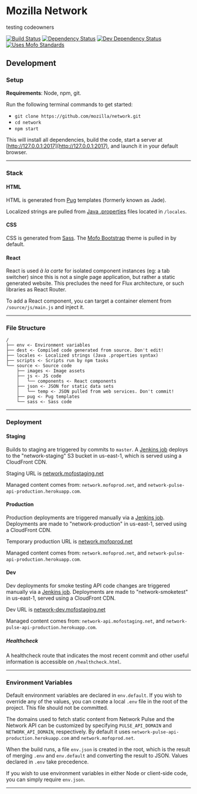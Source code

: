 # Mozilla Network

testing codeowners

[![Build Status](https://travis-ci.org/mozilla/network.svg?branch=master)](https://travis-ci.org/mozilla/network)
[![Dependency Status](https://david-dm.org/mozilla/network.svg)](https://david-dm.org/mozilla/network)
[![Dev Dependency Status](https://david-dm.org/mozilla/network/dev-status.svg)](https://david-dm.org/mozilla/network/?type=dev)
[![Uses Mofo Standards](https://MozillaFoundation.github.io/mofo-standards/badge.svg)](https://github.com/MozillaFoundation/mofo-standards)

## Development

### Setup

**Requirements**: Node, npm, git.

Run the following terminal commands to get started:

- `git clone https://github.com/mozilla/network.git`
- `cd network`
- `npm start`

This will install all dependencies, build the code, start a server at [http://127.0.0.1:2017](http://127.0.0.1:2017), and launch it in your default browser.

---

### Stack

#### HTML

HTML is generated from [Pug](https://pugjs.org) templates (formerly known as Jade).

Localized strings are pulled from [Java .properties](https://en.wikipedia.org/wiki/.properties) files located in `/locales`.

#### CSS

CSS is generated from [Sass](http://sass-lang.com/). The [Mofo Bootstrap](https://github.com/mozilla/mofo-bootstrap) theme is pulled in by default.

#### React

React is used *à la carte* for isolated component instances (eg: a tab switcher) since this is not a single page application, but rather a static generated website. This precludes the need for Flux architecture, or such libraries as React Router.

To add a React component, you can target a container element from `/source/js/main.js` and inject it.

---

### File Structure

```
/
├── env <- Environment variables
├── dest <- Compiled code generated from source. Don't edit!
├── locales <- Localized strings (Java .properties syntax)
├── scripts <- Scripts run by npm tasks
└── source <- Source code
    ├── images <- Image assets
    ├── js <- JS code
    │   └── components <- React components
    ├── json <- JSON for static data sets
    │   └── temp <- JSON pulled from web services. Don't commit!
    ├── pug <- Pug templates
    └── sass <- Sass code
```

---

### Deployment

#### Staging

Builds to staging are triggered by commits to `master`. A [Jenkins job](https://jenkins.mofoprod.net/view/STAGING/job/Network%20(staging)/) deploys to the "network-staging" S3 bucket in us-east-1, which is served using a CloudFront CDN.

Staging URL is [network.mofostaging.net](https://network.mofostaging.net)

Managed content comes from: `network.mofoprod.net`, and `network-pulse-api-production.herokuapp.com`.

#### Production

Production deployments are triggered manually via a [Jenkins job](https://jenkins.mofoprod.net/view/STAGING/job/Network%20(production)/). Deployments are made to "network-production" in us-east-1, served using a CloudFront CDN.

Temporary production URL is [network.mofoprod.net](https://network.mofoprod.net)

Managed content comes from: `network.mofoprod.net`, and `network-pulse-api-production.herokuapp.com`.

#### Dev

Dev deployments for smoke testing API code changes are triggered manually via a [Jenkins job](https://jenkins.mofoprod.net/view/STAGING/job/Network%20(dev)/). Deployments are made to "network-smoketest" in us-east-1, served using a CloudFront CDN.

Dev URL is [network-dev.mofostaging.net](https://network-dev.mofostaging.net)

Managed content comes from: `network-api.mofostaging.net`, and `network-pulse-api-production.herokuapp.com`.

##### Healthcheck

A healthcheck route that indicates the most recent commit and other useful information is accessible on `/healthcheck.html`.

---

### Environment Variables

Default environment variables are declared in `env.default`. If you wish to override any of the values, you can create a local `.env` file in the root of the project. This file should not be committed.

The domains used to fetch static content from Network Pulse and the Network API can be customized by specifying `PULSE_API_DOMAIN` and `NETWORK_API_DOMAIN`, respectively. By default it uses `network-pulse-api-production.herokuapp.com` and `network.mofoprod.net`.

When the build runs, a file `env.json` is created in the root, which is the result of merging `.env` and `env.default` and converting the result to JSON. Values declared in `.env` take precedence.

If you wish to use environment variables in either Node or client-side code, you can simply require `env.json`.

---
